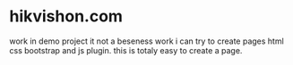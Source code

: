 # hikvishon.com
work in demo project
it not a beseness work i can try to create pages html css bootstrap and js plugin.
this is totaly easy to create a page.
